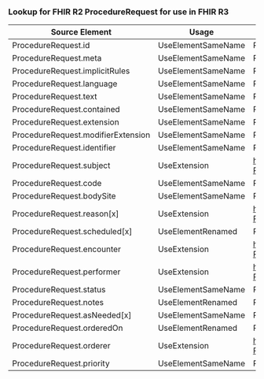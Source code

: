### Lookup for FHIR R2 ProcedureRequest for use in FHIR R3

| Source Element | Usage | Target |
| -------------- | ----- | ------ |
| ProcedureRequest.id | UseElementSameName | ProcedureRequest.id |
| ProcedureRequest.meta | UseElementSameName | ProcedureRequest.meta |
| ProcedureRequest.implicitRules | UseElementSameName | ProcedureRequest.implicitRules |
| ProcedureRequest.language | UseElementSameName | ProcedureRequest.language |
| ProcedureRequest.text | UseElementSameName | ProcedureRequest.text |
| ProcedureRequest.contained | UseElementSameName | ProcedureRequest.contained |
| ProcedureRequest.extension | UseElementSameName | ProcedureRequest.extension |
| ProcedureRequest.modifierExtension | UseElementSameName | ProcedureRequest.modifierExtension |
| ProcedureRequest.identifier | UseElementSameName | ProcedureRequest.identifier |
| ProcedureRequest.subject | UseExtension | http://hl7.org/fhir/1.0/StructureDefinition/extension-ProcedureRequest.subject |
| ProcedureRequest.code | UseElementSameName | ProcedureRequest.code |
| ProcedureRequest.bodySite | UseElementSameName | ProcedureRequest.bodySite |
| ProcedureRequest.reason[x] | UseExtension | http://hl7.org/fhir/1.0/StructureDefinition/extension-ProcedureRequest.reason |
| ProcedureRequest.scheduled[x] | UseElementRenamed | ProcedureRequest.occurrence[x] |
| ProcedureRequest.encounter | UseExtension | http://hl7.org/fhir/1.0/StructureDefinition/extension-ProcedureRequest.encounter |
| ProcedureRequest.performer | UseExtension | http://hl7.org/fhir/1.0/StructureDefinition/extension-ProcedureRequest.performer |
| ProcedureRequest.status | UseElementSameName | ProcedureRequest.status |
| ProcedureRequest.notes | UseElementRenamed | ProcedureRequest.note |
| ProcedureRequest.asNeeded[x] | UseElementSameName | ProcedureRequest.asNeeded[x] |
| ProcedureRequest.orderedOn | UseElementRenamed | ProcedureRequest.authoredOn |
| ProcedureRequest.orderer | UseExtension | http://hl7.org/fhir/1.0/StructureDefinition/extension-ProcedureRequest.orderer |
| ProcedureRequest.priority | UseElementSameName | ProcedureRequest.priority |
